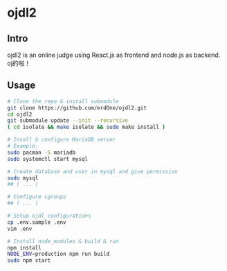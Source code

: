 # ojdl2
## Intro
ojdl2 is an online judge using React.js as frontend and node.js as backend.
oj的啦！

## Usage

```bash
# Clone the repo & install submodule
git clone https://github.com/erdOne/ojdl2.git
cd ojdl2
git submodule update --init --recursive
( cd isolate && make isolate && sudo make install )

# Insall & configure MariaDB server
# Example:
sudo pacman -S mariadb
sudo systemctl start mysql

# Create database and user in mysql and give permission
sudo mysql
## ( ... )

# Configure cgroups
## ( ... )

# Setup ojdl configurations
cp .env.sample .env
vim .env

# Install node_modules & build & run
npm install
NODE_ENV=production npm run build
sudo npm start
```
